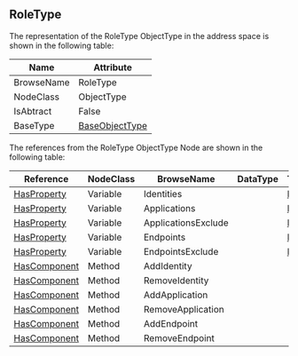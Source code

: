 <!-- objecttype -->
## RoleType
The representation of the RoleType ObjectType in the address space is shown in the following table:  

|Name|Attribute|
|---|---|
|BrowseName|RoleType|
|NodeClass|ObjectType|
|IsAbtract|False|
|BaseType|[BaseObjectType](../../../Part5/ObjectTypes/BaseObjectType/readme.md)|

The references from the RoleType ObjectType Node are shown in the following table:  

|Reference|NodeClass|BrowseName|DataType|TypeDefinition|ModellingRule|
|---|---|---|---|---|---|
|[HasProperty](../../../Part3/ReferenceTypes/HasProperty/readme.md)|Variable|Identities||[PropertyType](../../Part5/VariableTypes/PropertyType/readme.md)|[Mandatory](../../Objects/Mandatory/readme.md)|
|[HasProperty](../../../Part3/ReferenceTypes/HasProperty/readme.md)|Variable|Applications||[PropertyType](../../Part5/VariableTypes/PropertyType/readme.md)|[Optional](../../Objects/Optional/readme.md)|
|[HasProperty](../../../Part3/ReferenceTypes/HasProperty/readme.md)|Variable|ApplicationsExclude||[PropertyType](../../Part5/VariableTypes/PropertyType/readme.md)|[Optional](../../Objects/Optional/readme.md)|
|[HasProperty](../../../Part3/ReferenceTypes/HasProperty/readme.md)|Variable|Endpoints||[PropertyType](../../Part5/VariableTypes/PropertyType/readme.md)|[Optional](../../Objects/Optional/readme.md)|
|[HasProperty](../../../Part3/ReferenceTypes/HasProperty/readme.md)|Variable|EndpointsExclude||[PropertyType](../../Part5/VariableTypes/PropertyType/readme.md)|[Optional](../../Objects/Optional/readme.md)|
|[HasComponent](../../../Part3/ReferenceTypes/HasComponent/readme.md)|Method|AddIdentity|||[Optional](../../Objects/Optional/readme.md)|
|[HasComponent](../../../Part3/ReferenceTypes/HasComponent/readme.md)|Method|RemoveIdentity|||[Optional](../../Objects/Optional/readme.md)|
|[HasComponent](../../../Part3/ReferenceTypes/HasComponent/readme.md)|Method|AddApplication|||[Optional](../../Objects/Optional/readme.md)|
|[HasComponent](../../../Part3/ReferenceTypes/HasComponent/readme.md)|Method|RemoveApplication|||[Optional](../../Objects/Optional/readme.md)|
|[HasComponent](../../../Part3/ReferenceTypes/HasComponent/readme.md)|Method|AddEndpoint|||[Optional](../../Objects/Optional/readme.md)|
|[HasComponent](../../../Part3/ReferenceTypes/HasComponent/readme.md)|Method|RemoveEndpoint|||[Optional](../../Objects/Optional/readme.md)|

